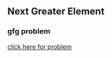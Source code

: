 <h2> Next Greater Element</h2><h3>gfg problem</h3>
<a href="https://practice.geeksforgeeks.org/problems/count-total-set-bits-1587115620/1#">click here for problem</a>
